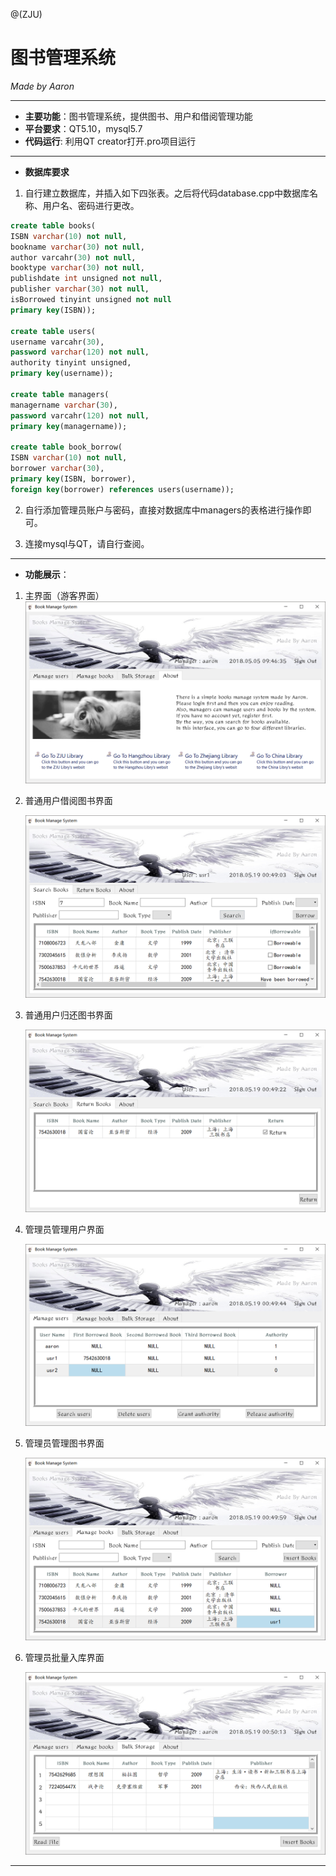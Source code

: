 @(ZJU)
# 图书管理系统
*Made by Aaron*

---
- **主要功能**：图书管理系统，提供图书、用户和借阅管理功能
- **平台要求**：QT5.10，mysql5.7
- **代码运行**: 利用QT creator打开.pro项目运行

---
- **数据库要求**
1. 自行建立数据库，并插入如下四张表。之后将代码database.cpp中数据库名称、用户名、密码进行更改。
``` sql
create table books(
ISBN varchar(10) not null,
bookname varchar(30) not null,
author varcahr(30) not null,
booktype varchar(30) not null,
publishdate int unsigned not null,
publisher varchar(30) not null,
isBorrowed tinyint unsigned not null
primary key(ISBN));

create table users(
username varcahr(30),
password varchar(120) not null,
authority tinyint unsigned,
primary key(username));

create table managers(
managername varchar(30),
password varcahr(120) not null,
primary key(managername));

create table book_borrow(
ISBN varchar(10) not null,
borrower varchar(30),
primary key(ISBN, borrower),
foreign key(borrower) references users(username));
```
2. 自行添加管理员账户与密码，直接对数据库中managers的表格进行操作即可。

3. 连接mysql与QT，请自行查阅。

---
- **功能展示**：
1. 主界面（游客界面）
   ![Alt text](./md_image/1.png)

2. 普通用户借阅图书界面

   ![Alt text](./md_image/2.png)

3. 普通用户归还图书界面

   ![Alt text](./md_image/3.png)

4. 管理员管理用户界面

   ![Alt text](./md_image/4.png)

5. 管理员管理图书界面

   ![Alt text](./md_image/5.png)

6. 管理员批量入库界面

   ![Alt text](./md_image/6.png)

---
